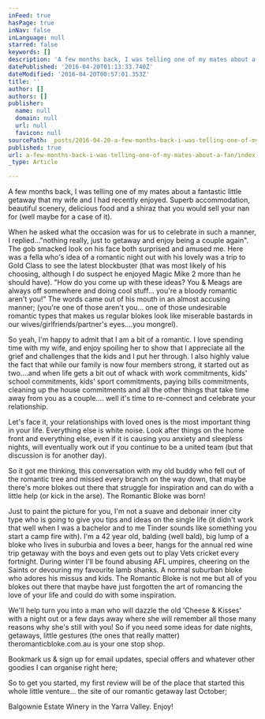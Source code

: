 ```yaml
---
inFeed: true
hasPage: true
inNav: false
inLanguage: null
starred: false
keywords: []
description: 'A few months back, I was telling one of my mates about a fantastic little getaway that my wife and I had recently enjoyed. Superb accommodation, beautiful scenery, delicious food and a shiraz that you would sell your nan for (well maybe for a case of it). '
datePublished: '2016-04-20T01:13:33.740Z'
dateModified: '2016-04-20T00:57:01.353Z'
title: ''
author: []
authors: []
publisher:
  name: null
  domain: null
  url: null
  favicon: null
sourcePath: _posts/2016-04-20-a-few-months-back-i-was-telling-one-of-my-mates-about-a-fan.md
published: true
url: a-few-months-back-i-was-telling-one-of-my-mates-about-a-fan/index.html
_type: Article

---
```

A few months back, I was telling one of my mates about a fantastic little getaway that my wife and I had recently enjoyed. Superb accommodation, beautiful scenery, delicious food and a shiraz that you would sell your nan for (well maybe for a case of it). 

When he asked what the occasion was for us to celebrate in such a manner, I replied..."nothing really, just to getaway and enjoy being a couple again". The gob smacked look on his face both surprised and amused me. Here was a fella who's idea of a romantic night out with his lovely was a trip to Gold Class to see the latest blockbuster (that was most likely of his choosing, although I do suspect he enjoyed Magic Mike 2 more than he should have). "How do you come up with these ideas? You & Meags are always off somewhere and doing cool stuff... you're a bloody romantic aren't you!" The words came out of his mouth in an almost accusing manner; (you're one of those aren't you... one of those undesirable romantic types that makes us regular blokes look like miserable bastards in our wives/girlfriends/partner's eyes....you mongrel). 

So yeah, I'm happy to admit that I am a bit of a romantic. I love spending time with my wife, and enjoy spoiling her to show that I appreciate all the grief and challenges that the kids and I put her through. I also highly value the fact that while our family is now four members strong, it started out as two....and when life gets a bit out of whack with work commitments, kids' school commitments, kids' sport commitments, paying bills commitments, cleaning up the house commitments and all the other things that take time away from you as a couple.... well it's time to re-connect and celebrate your relationship. 

Let's face it, your relationships with loved ones is the most important thing in your life. Everything else is white noise. Look after things on the home front and everything else, even if it is causing you anxiety and sleepless nights, will eventually work out if you continue to be a united team (but that discussion is for another day). 

So it got me thinking, this conversation with my old buddy who fell out of the romantic tree and missed every branch on the way down, that maybe there's more blokes out there that struggle for inspiration and can do with a little help (or kick in the arse). The Romantic Bloke was born! 

Just to paint the picture for you, I'm not a suave and debonair inner city type who is going to give you tips and ideas on the single life (it didn't work that well when I was a bachelor and to me Tinder sounds like something you start a camp fire with). I'm a 42 year old, balding (well bald), big lump of a bloke who lives in suburbia and loves a beer, hangs for the annual red wine trip getaway with the boys and even gets out to play Vets cricket every fortnight. During winter I'll be found abusing AFL umpires, cheering on the Saints or devouring my favourite lamb shanks. A normal suburban bloke who adores his missus and kids. The Romantic Bloke is not me but all of you blokes out there that maybe have just forgotten the art of romancing the love of your life and could do with some inspiration. 

We'll help turn you into a man who will dazzle the old 'Cheese & Kisses' with a night out or a few days away where she will remember all those many reasons why she's still with you! So if you need some ideas for date nights, getaways, little gestures (the ones that really matter) theromanticbloke.com.au is your one stop shop. 

Bookmark us & sign up for email updates, special offers and whatever other goodies I can organise right here; 

So to get you started, my first review will be of the place that started this whole little venture... the site of our romantic getaway last October; 

Balgownie Estate Winery in the Yarra Valley. Enjoy!